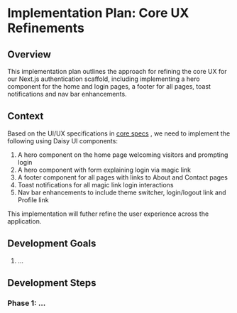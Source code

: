 # Implementation Plan: Core UX Refinements

## Overview

This implementation plan outlines the approach for refining the core UX for our Next.js authentication scaffold, including implementing a hero component for the home and login pages, a footer for all pages, toast notifications and nav bar enhancements.

## Context

Based on the UI/UX specifications in [core specs](/docs/specs/product/core-specs.md) , we need to implement the following using Daisy UI components:

1. A hero component on the home page welcoming visitors and prompting login
2. A hero component with form explaining login via magic link
3. A footer component for all pages with links to About and Contact pages
4. Toast notifications for all magic link login interactions
5. Nav bar enhancements to include theme switcher, login/logout link and Profile link

This implementation will futher refine the user experience across the application.

## Development Goals

1. ...

## Development Steps

### Phase 1: ...

